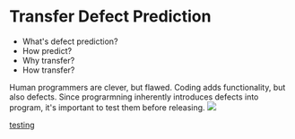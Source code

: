 # Transfer Defect Prediction 

 * What's defect prediction? 
 * How predict? 
 * Why transfer?
 * How transfer? 

Human programmers are clever, but flawed. Coding adds functionality, but also defects. Since prograrmning inherently introduces defects into program, it's important to test them before releasing.
![](https://github.com/txt/mase/blob/master/img/defect/bugs.png)



[testing]()
